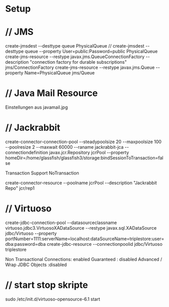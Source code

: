 Setup
=====


// JMS
====== 
create-jmsdest --desttype queue PhysicalQueue			 // create-jmsdest --desttype queue --property User=public:Password=public PhysicalQueue
create-jms-resource --restype javax.jms.QueueConnectionFactory --description "connection factory for durable subscriptions" jms/ConnectionFactory
create-jms-resource --restype javax.jms.Queue --property Name=PhysicalQueue jms/Queue


// Java Mail Resource
=====================
Einstellungen aus javamail.jpg

// Jackrabbit
=============
create-connector-connection-pool --steadypoolsize 20 --maxpoolsize 100 --poolresize 2 --maxwait 60000 --raname jackrabbit-jca --connectiondefinition javax.jcr.Repository jcrPool --property homeDir=/home/glassfish/glassfish3/storage:bindSessionToTransaction=false

Transaction Support NoTransaction

create-connector-resource --poolname jcrPool --description "Jackrabbit Repo" jcr/rep1


// Virtuoso
===========
create-jdbc-connection-pool --datasourceclassname virtuoso.jdbc3.VirtuosoXADataSource --restype javax.sql.XADataSource jdbc/Virtuoso --property portNumber=1111:serverName=localhost:dataSourceName=triplestore:user=dba:password=dba
create-jdbc-resource --connectionpoolid jdbc/Virtuoso triplestore

Non Transactional Connections:  enabled
Guaranteed : disabled
Advanced / Wrap JDBC Objects :disabled


// start stop skripte
=====================
sudo /etc/init.d/virtuoso-opensource-6.1 start
